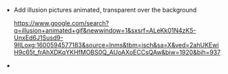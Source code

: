 - Add illusion pictures animated, transparent over the background

  https://www.google.com/search?q=illusion+animated+gif&newwindow=1&sxsrf=ALeKk01N4zK5-UnxEd6J1Susd9-9IILoxg:1600594577183&source=lnms&tbm=isch&sa=X&ved=2ahUKEwiH9c65t_frAhXDKqYKHfMOBS0Q_AUoAXoECCsQAw&biw=1920&bih=937

-
